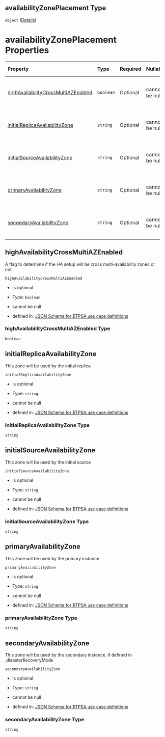 ## availabilityZonePlacement Type

`object` ([Details](btpsa-usecase-properties-services-items-allof-1-then-allof-42-then-allof-1-then-properties-parameters-properties-data-properties-availabilityzoneplacement.md))

# availabilityZonePlacement Properties

| Property                                                                    | Type      | Required | Nullable       | Defined by                                                                                                                                                                                                                                                                                                                                                                                                                                                          |
| :-------------------------------------------------------------------------- | :-------- | :------- | :------------- | :------------------------------------------------------------------------------------------------------------------------------------------------------------------------------------------------------------------------------------------------------------------------------------------------------------------------------------------------------------------------------------------------------------------------------------------------------------------ |
| [highAvailabilityCrossMultiAZEnabled](#highavailabilitycrossmultiazenabled) | `boolean` | Optional | cannot be null | [JSON Schema for BTPSA use case definitions](btpsa-usecase-properties-services-items-allof-1-then-allof-42-then-allof-1-then-properties-parameters-properties-data-properties-availabilityzoneplacement-properties-highavailabilitycrossmultiazenabled.md "undefined#/properties/services/items/allOf/1/then/allOf/42/then/allOf/1/then/properties/parameters/properties/data/properties/availabilityZonePlacement/properties/highAvailabilityCrossMultiAZEnabled") |
| [initialReplicaAvailabilityZone](#initialreplicaavailabilityzone)           | `string`  | Optional | cannot be null | [JSON Schema for BTPSA use case definitions](btpsa-usecase-properties-services-items-allof-1-then-allof-42-then-allof-1-then-properties-parameters-properties-data-properties-availabilityzoneplacement-properties-initialreplicaavailabilityzone.md "undefined#/properties/services/items/allOf/1/then/allOf/42/then/allOf/1/then/properties/parameters/properties/data/properties/availabilityZonePlacement/properties/initialReplicaAvailabilityZone")           |
| [initialSourceAvailabilityZone](#initialsourceavailabilityzone)             | `string`  | Optional | cannot be null | [JSON Schema for BTPSA use case definitions](btpsa-usecase-properties-services-items-allof-1-then-allof-42-then-allof-1-then-properties-parameters-properties-data-properties-availabilityzoneplacement-properties-initialsourceavailabilityzone.md "undefined#/properties/services/items/allOf/1/then/allOf/42/then/allOf/1/then/properties/parameters/properties/data/properties/availabilityZonePlacement/properties/initialSourceAvailabilityZone")             |
| [primaryAvailabilityZone](#primaryavailabilityzone)                         | `string`  | Optional | cannot be null | [JSON Schema for BTPSA use case definitions](btpsa-usecase-properties-services-items-allof-1-then-allof-42-then-allof-1-then-properties-parameters-properties-data-properties-availabilityzoneplacement-properties-primaryavailabilityzone.md "undefined#/properties/services/items/allOf/1/then/allOf/42/then/allOf/1/then/properties/parameters/properties/data/properties/availabilityZonePlacement/properties/primaryAvailabilityZone")                         |
| [secondaryAvailabilityZone](#secondaryavailabilityzone)                     | `string`  | Optional | cannot be null | [JSON Schema for BTPSA use case definitions](btpsa-usecase-properties-services-items-allof-1-then-allof-42-then-allof-1-then-properties-parameters-properties-data-properties-availabilityzoneplacement-properties-secondaryavailabilityzone.md "undefined#/properties/services/items/allOf/1/then/allOf/42/then/allOf/1/then/properties/parameters/properties/data/properties/availabilityZonePlacement/properties/secondaryAvailabilityZone")                     |

## highAvailabilityCrossMultiAZEnabled

A flag to determine if the HA setup will be cross multi-availability zones or not

`highAvailabilityCrossMultiAZEnabled`

*   is optional

*   Type: `boolean`

*   cannot be null

*   defined in: [JSON Schema for BTPSA use case definitions](btpsa-usecase-properties-services-items-allof-1-then-allof-42-then-allof-1-then-properties-parameters-properties-data-properties-availabilityzoneplacement-properties-highavailabilitycrossmultiazenabled.md "undefined#/properties/services/items/allOf/1/then/allOf/42/then/allOf/1/then/properties/parameters/properties/data/properties/availabilityZonePlacement/properties/highAvailabilityCrossMultiAZEnabled")

### highAvailabilityCrossMultiAZEnabled Type

`boolean`

## initialReplicaAvailabilityZone

This zone will be used by the initial replica

`initialReplicaAvailabilityZone`

*   is optional

*   Type: `string`

*   cannot be null

*   defined in: [JSON Schema for BTPSA use case definitions](btpsa-usecase-properties-services-items-allof-1-then-allof-42-then-allof-1-then-properties-parameters-properties-data-properties-availabilityzoneplacement-properties-initialreplicaavailabilityzone.md "undefined#/properties/services/items/allOf/1/then/allOf/42/then/allOf/1/then/properties/parameters/properties/data/properties/availabilityZonePlacement/properties/initialReplicaAvailabilityZone")

### initialReplicaAvailabilityZone Type

`string`

## initialSourceAvailabilityZone

This zone will be used by the initial source

`initialSourceAvailabilityZone`

*   is optional

*   Type: `string`

*   cannot be null

*   defined in: [JSON Schema for BTPSA use case definitions](btpsa-usecase-properties-services-items-allof-1-then-allof-42-then-allof-1-then-properties-parameters-properties-data-properties-availabilityzoneplacement-properties-initialsourceavailabilityzone.md "undefined#/properties/services/items/allOf/1/then/allOf/42/then/allOf/1/then/properties/parameters/properties/data/properties/availabilityZonePlacement/properties/initialSourceAvailabilityZone")

### initialSourceAvailabilityZone Type

`string`

## primaryAvailabilityZone

This zone will be used by the primary instance

`primaryAvailabilityZone`

*   is optional

*   Type: `string`

*   cannot be null

*   defined in: [JSON Schema for BTPSA use case definitions](btpsa-usecase-properties-services-items-allof-1-then-allof-42-then-allof-1-then-properties-parameters-properties-data-properties-availabilityzoneplacement-properties-primaryavailabilityzone.md "undefined#/properties/services/items/allOf/1/then/allOf/42/then/allOf/1/then/properties/parameters/properties/data/properties/availabilityZonePlacement/properties/primaryAvailabilityZone")

### primaryAvailabilityZone Type

`string`

## secondaryAvailabilityZone

This zone will be used by the secondary instance, if defined in .disasterRecoveryMode

`secondaryAvailabilityZone`

*   is optional

*   Type: `string`

*   cannot be null

*   defined in: [JSON Schema for BTPSA use case definitions](btpsa-usecase-properties-services-items-allof-1-then-allof-42-then-allof-1-then-properties-parameters-properties-data-properties-availabilityzoneplacement-properties-secondaryavailabilityzone.md "undefined#/properties/services/items/allOf/1/then/allOf/42/then/allOf/1/then/properties/parameters/properties/data/properties/availabilityZonePlacement/properties/secondaryAvailabilityZone")

### secondaryAvailabilityZone Type

`string`
